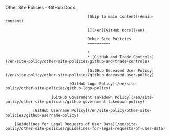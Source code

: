 Other Site Policies - GitHub Docs

                                        [Skip to main content](#main-content)

                                        [](/en)[GitHub Docs](/en)

                                        Other Site Policies
                                        ==========

                                        *
                                        * [GitHub and Trade Controls](/en/site-policy/other-site-policies/github-and-trade-controls)

                                        [GitHub Deceased User Policy](/en/site-policy/other-site-policies/github-deceased-user-policy)

                                [GitHub Logo Policy](/en/site-policy/other-site-policies/github-logo-policy)

                        [GitHub Government Takedown Policy](/en/site-policy/other-site-policies/github-government-takedown-policy)

                [GitHub Username Policy](/en/site-policy/other-site-policies/github-username-policy)

        [Guidelines for Legal Requests of User Data](/en/site-policy/other-site-policies/guidelines-for-legal-requests-of-user-data)

